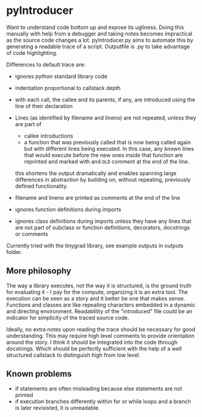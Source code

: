 # pyIntroducer

Want to understand code bottom up and expose its ugliness.
Doing this manually with help from a debugger and taking notes becomes impractical as the source code changes a lot.
pyIntroducer.py aims to automate this by generating a readable trace of a script. Outputfile is .py to take advantage of code highlighting.

Differences to default trace are:
- ignores python standard library code
- indentation proportional to callstack depth
- with each call, the callee and its parents, if any, are introduced using the line of their declaration
- Lines (as identified by filename and lineno) are not repeated, unless they are part of
    - callee introductions
    - a function that was previously called that is now being called again but with different lines being executed. In this case, any *known* lines that would execute before the new ones inside that function are reprinted and marked with and `OLD` comment at the end of the line.

    this shortens the output dramatically and enables spanning large differences in abstraction by building on, without repeating, previously defined functionality.
- filename and lineno are printed as comments at the end of the line
- ignores function definitions during imports
- ignores class definitions during imports unless they have any lines that are not part of subclass or function definitions, decorators, docstrings or comments

Currently tried with the tinygrad library, see example outputs in outputs folder.

## More philosophy

The way a library executes, not the way it is structured, is the ground truth for evaluating it - I pay for the compute, organizing it is an extra tool.
The execution can be seen as a story and it better be one that makes sense. Functions and classes are like repeating characters embedded in a dynamic and directing environment.
Readablility of the "introduced" file could be an indicator for simplicity of the traced source code.

Ideally, no extra notes upon reading the trace should be necessary for good understanding. This may require high level comments to provide orientation around the story. I think it should be integrated into the code through docstrings. Which should be perfectly sufficient with the help of a well structured callstack to distinguish high from low level.

## Known problems

- if statements are often misleading because else statements are not printed
- if execution branches differently within for or while loops and a branch is later revisisted, it is unreadable.